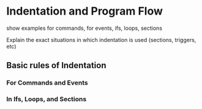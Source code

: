 # Indentation and Program Flow

show examples for commands, for events, ifs, loops, sections

Explain the exact situations in which indentation is used (sections, triggers, etc)

## Basic rules of Indentation

### For Commands and Events

### In Ifs, Loops, and Sections
